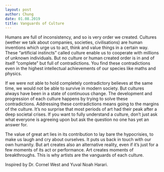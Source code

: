 ```yaml
---
layout: post
author: Chung
date: 01.08.2019
title: Vanguards of Culture
---
```


Humans are full of inconsistency, and so is very order we created. Cultures (wether we talk about companies, societies, civilisations) are human inventions which urge us to act, think and value things in a certain way. These “artificial instincts” called culture enable us to cooperate with millions of unknown individuals. But no culture or human created order is in and of itself “complete” but full of contradictions. You find these contradictions even in the highest intellectual achievements of our species like maths and physics. 

If we were not able to hold completely contradictory believes at the same time, we would not be able to survive in modern society. But cultures always have been in a state of continuous change. The development and progression of each culture happens by trying to solve these contradictions. Addressing these contradictions means going to the margins of the culture. It’s no surprise that most periods of art had their peak after a deep societal crises. If you want to fully understand a culture, don’t just ask what everyone is agreeing upon but ask the question no one has yet an answer for. 

The value of great art lies in its contribution to lay bare the hypocrisies, to make us laugh and cry about ourselves. It puts us back in touch with our own humanity. But art creates also an alternative reality, even if it’s just for a few moments of its act or performance. Art creates moments of breakthroughs. This is why artists are the vanguards of each culture. 

Inspired by Dr. Cornel West and Yuval Noah Harari.






